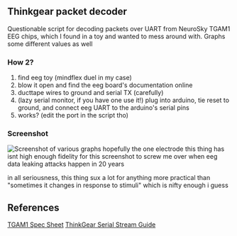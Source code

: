 ## Thinkgear packet decoder
Questionable script for decoding packets over UART from NeuroSky TGAM1 EEG chips, which I found in a toy and wanted to mess around with.
Graphs some different values as well

### How 2?
1. find eeg toy (mindflex duel in my case)
2. blow it open and find the eeg board's documentation online
3. ducttape wires to ground and serial TX (carefully)
4. (lazy serial monitor, if you have one use it!) plug into arduino, tie reset to ground, and connect eeg UART to the arduino's serial pins
5. works? (edit the port in the script tho)

### Screenshot
![Screenshot of various graphs](https://github.com/one-some/thinkgear-packet-decoder/assets/69319754/c03d8dfb-b612-4699-a78b-272fc9be33f4)
hopefully the one electrode this thing has isnt high enough fidelity for this screenshot to screw me over when eeg data leaking attacks happen in 20 years

in all seriousness, this thing sux a lot for anything more practical than "sometimes it changes in response to stimuli" which is nifty enough i guess

## References
[TGAM1 Spec Sheet](https://cdn.sparkfun.com/datasheets/Sensors/Biometric/tgam1.pdf)
[ThinkGear Serial Stream Guide](https://developer.neurosky.com/docs/doku.php?id=thinkgear_communications_protocol)
